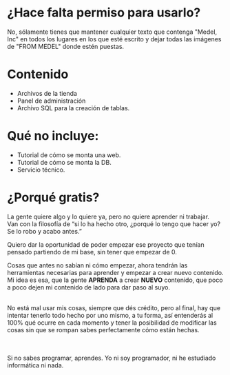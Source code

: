 # ¿Hace falta permiso para usarlo?
No, sólamente tienes que mantener cualquier texto que contenga "Medel, Inc" en todos los lugares en los que esté escrito y dejar todas las imágenes de "FROM MEDEL" donde estén puestas.<br/>

# Contenido

- Archivos de la tienda
- Panel de administración
- Archivo SQL para la creación de tablas.

# Qué no incluye:

- Tutorial de cómo se monta una web.
- Tutorial de cómo se monta la DB.
- Servicio técnico.

# ¿Porqué gratis?

La gente quiere algo y lo quiere ya, pero no quiere aprender ni trabajar.<br/>
Van con la filosofía de “si lo ha hecho otro, ¿porqué lo tengo que hacer yo? Se lo robo y acabo antes.”<br/>

Quiero dar la oportunidad de poder empezar ese proyecto que tenían pensado partiendo de mi base, sin tener que empezar de 0.<br/>

Cosas que antes no sabían ni cómo empezar, ahora tendrán las herramientas necesarias para aprender y empezar a crear nuevo contenido.
Mi idea es esa, que la gente **APRENDA** a crear **NUEVO** contenido, que poco a poco dejen mi contenido de lado para dar paso al suyo.<br/><br/>

No está mal usar mis cosas, siempre que dés crédito, pero al final, hay que intentar tenerlo todo hecho por uno mismo, a tu forma, así entenderás al 100% qué ocurre en cada momento y tener la posibilidad de modificar las cosas sin que se rompan sabes perfectamente cómo están hechas.<br/><br/><br/>

Si no sabes programar, aprendes. Yo ni soy programador, ni he estudiado informática ni nada.<br/><br/>

